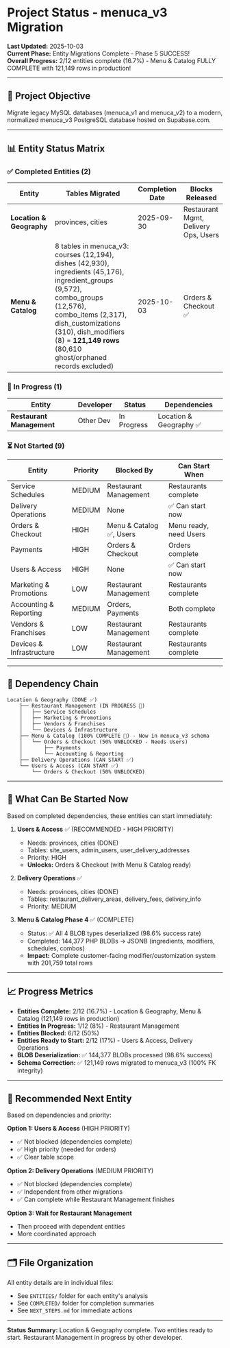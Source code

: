 # Project Status - menuca_v3 Migration

**Last Updated:** 2025-10-03  
**Current Phase:** Entity Migrations Complete - Phase 5 SUCCESS!  
**Overall Progress:** 2/12 entities complete (16.7%) - Menu & Catalog FULLY COMPLETE with 121,149 rows in production!

---

## 🎯 Project Objective

Migrate legacy MySQL databases (menuca_v1 and menuca_v2) to a modern, normalized menuca_v3 PostgreSQL database hosted on Supabase.com.

---

## 📊 Entity Status Matrix

### ✅ Completed Entities (2)

| Entity | Tables Migrated | Completion Date | Blocks Released |
|--------|----------------|-----------------|-----------------|
| **Location & Geography** | provinces, cities | 2025-09-30 | Restaurant Mgmt, Delivery Ops, Users |
| **Menu & Catalog** | 8 tables in menuca_v3: courses (12,194), dishes (42,930), ingredients (45,176), ingredient_groups (9,572), combo_groups (12,576), combo_items (2,317), dish_customizations (310), dish_modifiers (8) = **121,149 rows** (80,610 ghost/orphaned records excluded) | 2025-10-03 | Orders & Checkout ✅ |

### 🔄 In Progress (1)

| Entity | Developer | Status | Dependencies |
|--------|-----------|--------|--------------|
| **Restaurant Management** | Other Dev | In Progress | Location & Geography ✅ |

### ⏳ Not Started (9)

| Entity | Priority | Blocked By | Can Start When |
|--------|----------|------------|----------------|
| Service Schedules | MEDIUM | Restaurant Management | Restaurants complete |
| Delivery Operations | MEDIUM | None | ✅ Can start now |
| Orders & Checkout | HIGH | Menu & Catalog ✅, Users | Menu ready, need Users |
| Payments | HIGH | Orders & Checkout | Orders complete |
| Users & Access | HIGH | None | ✅ Can start now |
| Marketing & Promotions | LOW | Restaurant Management | Restaurants complete |
| Accounting & Reporting | MEDIUM | Orders, Payments | Both complete |
| Vendors & Franchises | LOW | Restaurant Management | Restaurants complete |
| Devices & Infrastructure | LOW | Restaurant Management | Restaurants complete |

---

## 🔗 Dependency Chain

```
Location & Geography (DONE ✅)
    ├── Restaurant Management (IN PROGRESS 🔄)
    │   ├── Service Schedules
    │   ├── Marketing & Promotions
    │   ├── Vendors & Franchises
    │   └── Devices & Infrastructure
    ├── Menu & Catalog (100% COMPLETE 🎉) - Now in menuca_v3 schema
    │   └── Orders & Checkout (50% UNBLOCKED - Needs Users)
    │       ├── Payments
    │       └── Accounting & Reporting
    ├── Delivery Operations (CAN START ✅)
    └── Users & Access (CAN START ✅)
        └── Orders & Checkout (50% UNBLOCKED)
```

---

## 🚀 What Can Be Started Now

Based on completed dependencies, these entities can start immediately:

1. **Users & Access** ✅ (RECOMMENDED - HIGH PRIORITY)
   - Needs: provinces, cities (DONE)
   - Tables: site_users, admin_users, user_delivery_addresses
   - Priority: HIGH
   - **Unlocks:** Orders & Checkout (with Menu & Catalog ready)

2. **Delivery Operations** ✅
   - Needs: provinces, cities (DONE)
   - Tables: restaurant_delivery_areas, delivery_fees, delivery_info
   - Priority: MEDIUM

3. **Menu & Catalog Phase 4** ✅ (COMPLETE)
   - Status: ✅ All 4 BLOB types deserialized (98.6% success rate)
   - Completed: 144,377 PHP BLOBs → JSONB (ingredients, modifiers, schedules, combos)
   - **Impact:** Complete customer-facing modifier/customization system with 201,759 total rows

---

## 📈 Progress Metrics

- **Entities Complete:** 2/12 (16.7%) - Location & Geography, Menu & Catalog (121,149 rows in production)
- **Entities In Progress:** 1/12 (8%) - Restaurant Management
- **Entities Blocked:** 6/12 (50%)
- **Entities Ready to Start:** 2/12 (17%) - Users & Access, Delivery Operations
- **BLOB Deserialization:** ✅ 144,377 BLOBs processed (98.6% success)
- **Schema Correction:** ✅ 121,149 rows migrated to menuca_v3 (100% FK integrity)

---

## 🎯 Recommended Next Entity

Based on dependencies and priority:

**Option 1: Users & Access** (HIGH PRIORITY)
- ✅ Not blocked (dependencies complete)
- ✅ High priority (needed for orders)
- ✅ Clear table scope

**Option 2: Delivery Operations** (MEDIUM PRIORITY)
- ✅ Not blocked (dependencies complete)
- ✅ Independent from other migrations
- ✅ Can complete while Restaurant Management finishes

**Option 3: Wait for Restaurant Management**
- Then proceed with dependent entities
- More coordinated approach

---

## 🗂️ File Organization

All entity details are in individual files:
- See `ENTITIES/` folder for each entity's analysis
- See `COMPLETED/` folder for completion summaries
- See `NEXT_STEPS.md` for immediate actions

---

**Status Summary:** Location & Geography complete. Two entities ready to start. Restaurant Management in progress by other developer.

